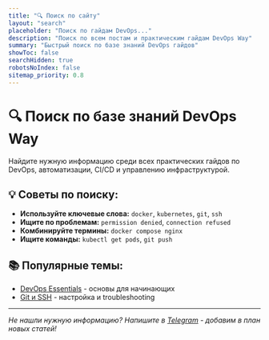 ```yaml
---
title: "🔍 Поиск по сайту"
layout: "search"
placeholder: "Поиск по гайдам DevOps..."
description: "Поиск по всем постам и практическим гайдам DevOps Way"
summary: "Быстрый поиск по базе знаний DevOps гайдов"
showToc: false
searchHidden: true
robotsNoIndex: false
sitemap_priority: 0.8
---
```


# 🔍 Поиск по базе знаний DevOps Way

Найдите нужную информацию среди всех практических гайдов по DevOps, автоматизации, CI/CD и управлению инфраструктурой.

## 💡 Советы по поиску:

- **Используйте ключевые слова:** `docker`, `kubernetes`, `git`, `ssh`
- **Ищите по проблемам:** `permission denied`, `connection refused`
- **Комбинируйте термины:** `docker compose nginx`
- **Ищите команды:** `kubectl get pods`, `git push`

## 📚 Популярные темы:

- [DevOps Essentials](/categories/devops-essentials/) - основы для начинающих
- [Git и SSH](/posts/day-00-git-basics/) - настройка и troubleshooting

---

*Не нашли нужную информацию? Напишите в [Telegram](https://t.me/devitway) - добавим в план новых статей!*
